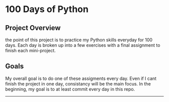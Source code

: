 # 100 Days of Python

## Project Overview

the point of this project is to practice my Python skills everyday for 100 days. Each day is broken up into a few exercises with a final assignment to finish each mini-project.

## Goals

My overall goal is to do one of these assigments every day. Even if I cant finish the project in one day, consistancy will be the main focus. In the beginning, my goal is to at least commit every day in this repo.

***
